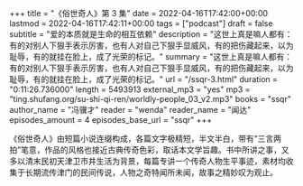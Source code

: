+++
title = "《俗世奇人》第 3 集"
date = 2022-04-16T17:42:00+00:00
lastmod = 2022-04-16T17:42:11+00:00
tags = ["podcast"]
draft = false
subtitle = "爱的本质就是生命的相互依赖"
description = "这世上真是嘛人都有：有的对别人下狠手表示厉害，也有人对自己下狠手显威风，有的把伤藏起来，以为耻辱，有的就挂在脸上，成了光荣的标记。"
summary = "这世上真是嘛人都有：有的对别人下狠手表示厉害，也有人对自己下狠手显威风，有的把伤藏起来，以为耻辱，有的就挂在脸上，成了光荣的标记。"
url = "/ssqr-3.html"
duration = "0:11:26.736000"
length = 5493913
external_mp3 = "yes"
mp3 = "ting.shufang.org/su-shi-qi-ren/worldly-people_03_v2.mp3"
books = "ssqr"
author_name = "冯骥才"
reader = "wenda"
reader_name = "闻达"
episodes_amount = 4
episodes_base_url = "ssqr"
+++

《俗世奇人》由短篇小说连缀构成，各篇文字极精短，半文半白，带有“三言两拍”笔意，作品的风格也接近古典传奇色彩，取话本文学旨趣。书中所讲之事，又多以清末民初天津卫市井生活为背景，每篇专讲一个传奇人物生平事迹，素材均收集于长期流传津门的民间传说，人物之奇特闻所未闻，故事之精妙叹为观止。